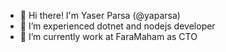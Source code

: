- 👋 Hi there! I'm Yaser Parsa (@yaparsa)
- 👀 I’m experienced dotnet and nodejs developer
- 🌱 I’m currently work at FaraMaham as CTO

<!---
yaparsa/yaparsa is a ✨ special ✨ repository because its `README.md` (this file) appears on your GitHub profile.
You can click the Preview link to take a look at your changes.
--->
